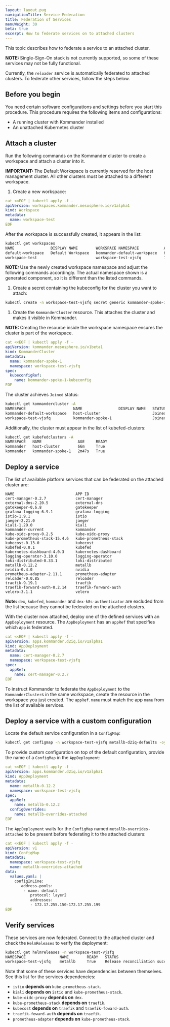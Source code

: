 ```yaml
---
layout: layout.pug
navigationTitle: Service Federation
title: Federation of Services
menuWeight: 30
beta: true
excerpt: How to federate services on to attached clusters
---
```

<!-- markdownlint-disable MD004 MD040 -->

This topic describes how to federate a service to an attached cluster.
<p class="message--note"><strong>NOTE: </strong>Single-Sign-On stack is not currently supported, so some of these services may not be fully functional.</p>

Currently, the `reloader` service is automatically federated to attached clusters. To federate other services, follow the steps below.

## Before you begin

You need certain software configurations and settings before you start this procedure. This procedure requires the following items and configurations:

- A running cluster with Kommander installed
- An unattached Kubernetes cluster

## Attach a cluster

Run the following commands on the Kommander cluster to create a workspace and attach a cluster into it.

<p class="message--important"><strong>IMPORTANT: </strong>The Default Workspace is currently reserved for the host management cluster. All other clusters must be attached to a different workspace.</p>

1. Create a new workspace:

```yaml
cat <<EOF | kubectl apply -f -
apiVersion: workspaces.kommander.mesosphere.io/v1alpha1
kind: Workspace
metadata:
  name: workspace-test
EOF
```

After the workspace is successfully created, it appears in the list:

```bash
kubectl get workspaces
NAME                DISPLAY NAME        WORKSPACE NAMESPACE           AGE
default-workspace   Default Workspace   kommander-default-workspace   62m
workspace-test                          workspace-test-vjsfq          12m
```

<p class="message--note"><strong>NOTE: </strong>Use the newly created workspace namespace and adjust the following commands accordingly. The actual namespace shown is a generated component, so it is different than the listed commands.</p>

1. Create a secret containing the kubeconfig for the cluster you want to attach:

```bash
kubectl create -n workspace-test-vjsfq secret generic kommander-spoke-1-kubeconfig --from-file=kubeconfig
```

1. Create the `KommanderCluster` resource. This attaches the cluster and makes it visible in Kommander.

<p class="message--note"><strong>NOTE: </strong>Creating the resource inside the workspace namespace ensures the cluster is part of the workspace.</p>

```yaml
cat <<EOF | kubectl apply -f -
apiVersion: kommander.mesosphere.io/v1beta1
kind: KommanderCluster
metadata:
  name: kommander-spoke-1
  namespace: workspace-test-vjsfq
spec:
  kubeconfigRef:
    name: kommander-spoke-1-kubeconfig
EOF
```

The cluster achieves `Joined` status:

```bash
kubectl get kommandercluster -A
NAMESPACE                     NAME                DISPLAY NAME   STATUS   KUBEFED CLUSTER     AGE
kommander-default-workspace   host-cluster                       Joined   host-cluster        66m
workspace-test-vjsfq          kommander-spoke-1                  Joined   kommander-spoke-1   6m29s
```

Additionally, the cluster must appear in the list of kubefed-clusters:

```bash
kubectl get kubefedclusters -A
NAMESPACE   NAME                AGE     READY
kommander   host-cluster        66m     True
kommander   kommander-spoke-1   2m47s   True
```

## Deploy a service

The list of available platform services that can be federated on the attached cluster are:

```
NAME                           APP ID
cert-manager-0.2.7             cert-manager
external-dns-2.20.5            external-dns
gatekeeper-0.6.8               gatekeeper
grafana-logging-6.9.1          grafana-logging
istio-1.9.1                    istio
jaeger-2.21.0                  jaeger
kiali-1.29.0                   kiali
kommander-current              kommander
kube-oidc-proxy-0.2.5          kube-oidc-proxy
kube-prometheus-stack-15.4.6   kube-prometheus-stack
kubecost-0.13.0                kubecost
kubefed-0.8.1                  kubefed
kubernetes-dashboard-4.0.3     kubernetes-dashboard
logging-operator-3.10.0        logging-operator
loki-distributed-0.33.1        loki-distributed
metallb-0.12.2                 metallb
nvidia-0.4.0                   nvidia
prometheus-adapter-2.11.1      prometheus-adapter
reloader-0.0.85                reloader
traefik-9.19.1                 traefik
traefik-forward-auth-0.2.14    traefik-forward-auth
velero-3.1.1                   velero
```

**Note:**  `dex`, `kubefed`, `kommander` and `dex-k8s-authenticator` are excluded from the list because they cannot be federated on the attached clusters.

With the cluster now attached, deploy one of the defined services with an `AppDeployment` resource. The `AppDeployment` has an `appRef` that specifies which `App` is federated.

```yaml
cat <<EOF | kubectl apply -f -
apiVersion: apps.kommander.d2iq.io/v1alpha1
kind: AppDeployment
metadata:
  name: cert-manager-0.2.7
  namespace: workspace-test-vjsfq
spec:
  appRef:
    name: cert-manager-0.2.7
EOF
```

To instruct Kommander to federate the `AppDeployment` to the `KommanderCluster`s in the same workspace, create the resource in the workspace you just created.
The `appRef.name` must match the app `name` from the list of available services.

## Deploy a service with a custom configuration

Locate the default service configuration in a `ConfigMap`:

```bash
kubectl get configmap -n workspace-test-vjsfq metallb-d2iq-defaults -oyaml
```

To provide custom configuration on top of the default configuration, provide the name of a `ConfigMap` in the `AppDeployment`:

```yaml
cat <<EOF | kubectl apply -f -
apiVersion: apps.kommander.d2iq.io/v1alpha1
kind: AppDeployment
metadata:
  name: metallb-0.12.2
  namespace: workspace-test-vjsfq
spec:
  appRef:
    name: metallb-0.12.2
  configOverrides:
    name: metallb-overrides-attached
EOF
```

The `AppDeployment` waits for the `ConfigMap` named `metallb-overrides-attached` to be present before federating it to the attached clusters:

```yaml
cat <<EOF | kubectl apply -f -
apiVersion: v1
kind: ConfigMap
metadata:
  namespace: workspace-test-vjsfq
  name: metallb-overrides-attached
data:
  values.yaml: |
    configInLine:
       address-pools:
        - name: default
           protocol: layer2
           addresses:
           - 172.17.255.150-172.17.255.199
EOF
```

## Verify services

These services are now federated. Connect to the attached cluster and check the `HelmReleases` to verify the deployment:

```bash
kubectl get helmreleases -n workspace-test-vjsfq
NAMESPACE               NAME        READY   STATUS                             AGE
workspace-test-vjsfq    metallb     True    Release reconciliation succeeded   7m3s
```

Note that some of these services have dependencies between themselves. See this list for the services dependencies:

* `istio` **depends on** `kube-prometheus-stack`.
* `kiali` **depends on** `istio` and `kube-prometheus-stack`.
* `kube-oidc-proxy` **depends on** `dex`.
* `kube-prometheus-stack` **depends on** `traefik`.
* `kubecost` **depends on** `traefik` and `traefik-foward-auth`.
* `traefik-foward-auth` **depends on** `traefik`.
* `prometheus-adapter` **depends on** `kube-prometheus-stack`.
